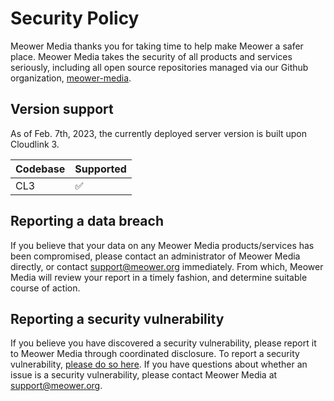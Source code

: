 # Security Policy
Meower Media thanks you for taking time to help make Meower a safer place. Meower Media takes the security of all products and services seriously, including all open source repositories managed via our Github organization, [meower-media](https://github.com/meower-media).

## Version support
As of Feb. 7th, 2023, the currently deployed server version is built upon Cloudlink 3.

| Codebase | Supported          |
| -------- | ------------------ |
| CL3      | :white_check_mark: |

## Reporting a data breach
If you believe that your data on any Meower Media products/services has been compromised, please contact an administrator of Meower Media directly, or contact support@meower.org immediately. From which, Meower Media will review your report in a timely fashion, and determine suitable course of action.

## Reporting a security vulnerability
If you believe you have discovered a security vulnerability, please report it to Meower Media through coordinated disclosure. To report a security vulnerability, [please do so here](https://github.com/meower-media/Meower-Server/security/advisories/new). If you have questions about whether an issue is a security vulnerability, please contact Meower Media at support@meower.org.
